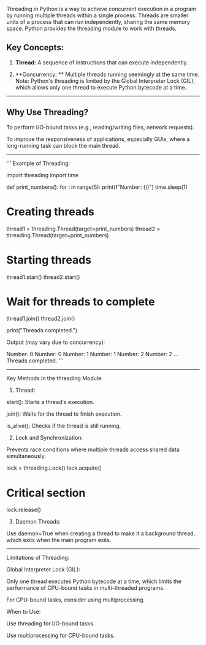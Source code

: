 Threading in Python is a way to achieve concurrent execution in a program by running multiple threads within a single process. Threads are smaller units of a process that can run independently, sharing the same memory space. Python provides the threading module to work with threads.

## Key Concepts:

1. **Thread:** A sequence of instructions that can execute independently.


2. **Concurrency: ** Multiple threads running seemingly at the same time. Note: Python's threading is limited by the Global Interpreter Lock (GIL), which allows only one thread to execute Python bytecode at a time.




---

## Why Use Threading?

To perform I/O-bound tasks (e.g., reading/writing files, network requests).

To improve the responsiveness of applications, especially GUIs, where a long-running task can block the main thread.



---
'''
Example of Threading:

import threading
import time

def print_numbers():
    for i in range(5):
        print(f"Number: {i}")
        time.sleep(1)

# Creating threads
thread1 = threading.Thread(target=print_numbers)
thread2 = threading.Thread(target=print_numbers)

# Starting threads
thread1.start()
thread2.start()

# Wait for threads to complete
thread1.join()
thread2.join()

print("Threads completed.")

Output (may vary due to concurrency):

Number: 0
Number: 0
Number: 1
Number: 1
Number: 2
Number: 2
...
Threads completed.
'''


---

Key Methods in the threading Module:

1. Thread:

start(): Starts a thread's execution.

join(): Waits for the thread to finish execution.

is_alive(): Checks if the thread is still running.



2. Lock and Synchronization:

Prevents race conditions where multiple threads access shared data simultaneously.


lock = threading.Lock()
lock.acquire()
# Critical section
lock.release()


3. Daemon Threads:

Use daemon=True when creating a thread to make it a background thread, which exits when the main program exits.





---

Limitations of Threading:

Global Interpreter Lock (GIL):

Only one thread executes Python bytecode at a time, which limits the performance of CPU-bound tasks in multi-threaded programs.

For CPU-bound tasks, consider using multiprocessing.



When to Use:

Use threading for I/O-bound tasks.

Use multiprocessing for CPU-bound tasks.



